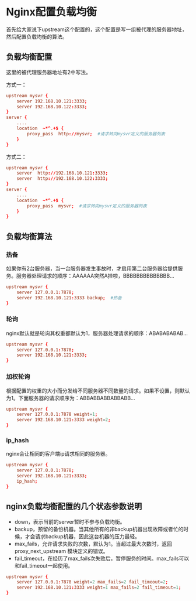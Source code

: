 # Nginx配置负载均衡

首先给大家说下upstream这个配置的，这个配置是写一组被代理的服务器地址，然后配置负载均衡的算法。

## 负载均衡配置

这里的被代理服务器地址有2中写法。

方式一：

```conf
upstream mysvr {
    server 192.168.10.121:3333;
    server 192.168.10.122:3333;
}
server {
    ....
    location  ~*^.+$ {
        proxy_pass  http://mysvr;  #请求转向mysvr定义的服务器列表
    }
}
```

方式二：

```conf
upstream mysvr {
    server  http://192.168.10.121:3333;
    server  http://192.168.10.122:3333;
}
server {
    ....
    location  ~*^.+$ {
        proxy_pass  mysvr;  #请求转向mysvr定义的服务器列表
    }
}
```

## 负载均衡算法

### 热备

如果你有2台服务器，当一台服务器发生事故时，才启用第二台服务器给提供服务。服务器处理请求的顺序：AAAAAA突然A挂啦，BBBBBBBBBBBBBB...

```conf
upstream mysvr {
    server 127.0.0.1:7878;
    server 192.168.10.121:3333 backup;  #热备
}
```

### 轮询

nginx默认就是轮询其权重都默认为1，服务器处理请求的顺序：ABABABABAB...

```conf
upstream mysvr {
    server 127.0.0.1:7878;
    server 192.168.10.121:3333;
}
```

### 加权轮询

根据配置的权重的大小而分发给不同服务器不同数量的请求。如果不设置，则默认为1。下面服务器的请求顺序为：ABBABBABBABBABB...

```conf
upstream mysvr {
    server 127.0.0.1:7878 weight=1;
    server 192.168.10.121:3333 weight=2;
}
```

### ip_hash

nginx会让相同的客户端ip请求相同的服务器。

```conf
upstream mysvr {
    server 127.0.0.1:7878;
    server 192.168.10.121:3333;
    ip_hash;
}
```

## nginx负载均衡配置的几个状态参数说明

- down，表示当前的server暂时不参与负载均衡。
- backup，预留的备份机器。当其他所有的非backup机器出现故障或者忙的时候，才会请求backup机器，因此这台机器的压力最轻。
- max_fails，允许请求失败的次数，默认为1。当超过最大次数时，返回proxy_next_upstream 模块定义的错误。
- fail_timeout，在经历了max_fails次失败后，暂停服务的时间。max_fails可以和fail_timeout一起使用。

```conf
upstream mysvr {
    server 127.0.0.1:7878 weight=2 max_fails=2 fail_timeout=2;
    server 192.168.10.121:3333 weight=1 max_fails=2 fail_timeout=1;
}
```
